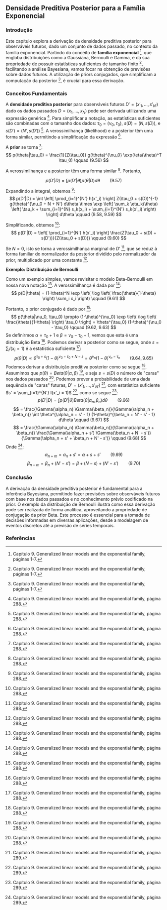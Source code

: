 ## Densidade Preditiva Posterior para a Família Exponencial

### Introdução
Este capítulo explora a derivação da densidade preditiva posterior para observáveis futuros, dado um conjunto de dados passado, no contexto da família exponencial. Partindo do conceito de **família exponencial** [^1], que engloba distribuições como a Gaussiana, Bernoulli e Gamma, e da sua propriedade de possuir estatísticas suficientes de tamanho finito [^1], facilitando a análise Bayesiana, vamos focar na obtenção de previsões sobre dados futuros. A utilização de priors conjugados, que simplificam a computação da posterior [^1], é crucial para essa derivação.

### Conceitos Fundamentais

A **densidade preditiva posterior** para observáveis futuros $D' = (x'_1, ..., x'_{N'})$ dado os dados passados $D = (x_1, ..., x_N)$ pode ser derivada utilizando uma expressão genérica [^8]. Para simplificar a notação, as estatísticas suficientes são combinadas com o tamanho dos dados: $\tau_0 = (\nu_0, \tau_0)$, $s(D) = (N, s(D))$, e $s(D') = (N', s(D'))$ [^8]. A verossimilhança (likelihood) e a posterior têm uma forma similar, permitindo a simplificação da expressão [^8].

A **prior** se torna [^8]:
$$ p(\theta|\tau_0) = \frac{1}{Z(\tau_0)} g(\theta)^{\nu_0} \exp(\eta(\theta)^T \tau_0) \qquad (9.56) $$

A verossimilhança e a posterior têm uma forma similar [^8]. Portanto,

$$ p(D'|D) = \int p(D'|\theta) p(\theta|D) d\theta \qquad (9.57) $$

Expandindo a integral, obtemos [^8]:
$$ p(D'|D) = \int \left[ \prod_{i=1}^{N'} h(x'_i) \right] Z(\tau_0 + s(D))^{-1} g(\theta)^{\nu_0 + N + N'} d\theta \times \exp \left[ \sum_k \eta_k(\theta) \left( \tau_k + \sum_{i=1}^{N} s_k(x_i) + \sum_{i=1}^{N'} s_k(x'_i) \right) \right] d\theta \qquad (9.58, 9.59) $$

Simplificando, obtemos [^8]:
$$ p(D'|D) = \left[ \prod_{i=1}^{N'} h(x'_i) \right] \frac{Z(\tau_0 + s(D) + s(D'))}{Z(\tau_0 + s(D))} \qquad (9.60) $$

Se $N = 0$, isto se torna a verossimilhança marginal de $D'$ [^8], que se reduz à forma familiar do normalizador da posterior dividido pelo normalizador da prior, multiplicado por uma constante [^8].

**Exemplo: Distribuição de Bernoulli**

Como um exemplo simples, vamos revisitar o modelo Beta-Bernoulli em nossa nova notação [^8]. A verossimilhança é dada por [^8]:
$$ p(D|\theta) = (1-\theta)^N \exp \left( \log \left( \frac{\theta}{1-\theta} \right) \sum_i x_i \right) \qquad (9.61) $$

Portanto, o prior conjugado é dado por [^8]:
$$ p(\theta|\nu_0, \tau_0) \propto (1-\theta)^{\nu_0} \exp \left( \log \left( \frac{\theta}{1-\theta} \right) \tau_0 \right) = \theta^{\tau_0} (1-\theta)^{\nu_0 - \tau_0} \qquad (9.62, 9.63) $$
Se definirmos $\alpha = \tau_0 + 1$ e $\beta = \nu_0 - \tau_0 + 1$, vemos que esta é uma distribuição Beta [^8]. Podemos derivar a posterior como se segue, onde $s = \sum_i I(x_i = 1)$ é a estatística suficiente [^8]:
$$ p(\theta|D) \propto \theta^{\tau_0 + s} (1-\theta)^{\nu_0 - \tau_0 + N - s} = \theta^{\nu_n} (1-\theta)^{\nu_n - \tau_n} \qquad (9.64, 9.65) $$
Podemos derivar a distribuição preditiva posterior como se segue [^8]. Assumimos que $p(\theta) = Beta(\theta|\alpha, \beta)$ [^8], e seja $s = s(D)$ o número de "caras" nos dados passados [^8]. Podemos prever a probabilidade de uma dada sequência de "caras" futuras, $D' = (x'_1, ..., x'_{N'})$ [^9], com estatística suficiente $s' = \sum_{i=1}^{N'} I(x'_i = 1)$ [^9], como se segue [^9]:
$$ p(D'|D) = \int p(D'|\theta) Beta(\theta|\alpha_n, \beta_n) d\theta \qquad (9.66) $$
$$ = \frac{\Gamma(\alpha_n) \Gamma(\beta_n)}{\Gamma(\alpha_n + \beta_n)} \int \theta^{\alpha_n + s' - 1} (1-\theta)^{\beta_n + N' - s' - 1} d\theta \qquad (9.67) $$
$$ = \frac{\Gamma(\alpha_n) \Gamma(\beta_n)}{\Gamma(\alpha_n + \beta_n)} \frac{\Gamma(\alpha_n + s') \Gamma(\beta_n + N' - s')}{\Gamma(\alpha_n + s' + \beta_n + N' - s')} \qquad (9.68) $$
Onde [^9]:
$$ \alpha_{n+m} = \alpha_n + s' = \alpha + s + s' \qquad (9.69) $$
$$ \beta_{n+m} = \beta_n + (N' - s') = \beta + (N - s) + (N' - s') \qquad (9.70) $$

### Conclusão
A derivação da densidade preditiva posterior é fundamental para a inferência Bayesiana, permitindo fazer previsões sobre observáveis futuros com base nos dados passados e no conhecimento prévio codificado na prior. O exemplo da distribuição de Bernoulli ilustra como essa derivação pode ser realizada de forma analítica, aproveitando a propriedade de conjugação da prior Beta. Este processo é essencial para a tomada de decisões informadas em diversas aplicações, desde a modelagem de eventos discretos até a previsão de séries temporais.

### Referências
[^1]: Capítulo 9. Generalized linear models and the exponential family, páginas 1-7.
[^8]: Capítulo 9. Generalized linear models and the exponential family, página 288.
[^9]: Capítulo 9. Generalized linear models and the exponential family, página 289.
<!-- END -->